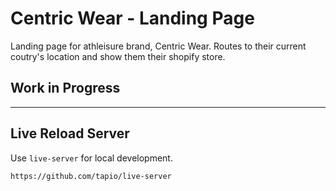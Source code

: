 # Centric Wear - Landing Page

Landing page for athleisure brand, Centric Wear. Routes to their current coutry's location and show them their shopify store.

## Work in Progress 

----------


## Live Reload Server

Use `live-server` for local development. 

```
https://github.com/tapio/live-server
```
